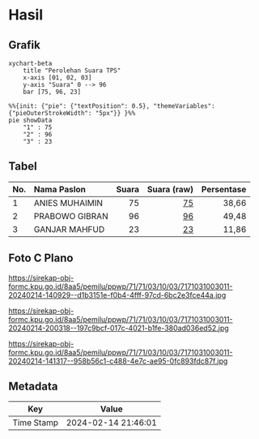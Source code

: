 # Hasil

## Grafik

```mermaid
xychart-beta
    title "Perolehan Suara TPS"
    x-axis [01, 02, 03]
    y-axis "Suara" 0 --> 96
    bar [75, 96, 23]
```

```mermaid
%%{init: {"pie": {"textPosition": 0.5}, "themeVariables": {"pieOuterStrokeWidth": "5px"}} }%%
pie showData
    "1" : 75
    "2" : 96
    "3" : 23
```

## Tabel

| No. | Nama Paslon    | Suara | Suara (raw) | Persentase |
|:--- |:-------------- | -----:| -----------:| ----------:|
| 1   | ANIES MUHAIMIN | 75    | [75][p-1]   | 38,66      |
| 2   | PRABOWO GIBRAN | 96    | [96][p-2]   | 49,48      |
| 3   | GANJAR MAHFUD  | 23    | [23][p-3]   | 11,86      |


[p-1]: https://github.com/gigit-pemilu/pemilu-2024-71-sulawesi-utara/blob/main/pilpres/hitung-suara/sub/71-sulawesi-utara/sub/71-kota-manado/sub/03-singkil/sub/1003-wawonasa/sub/011-tps/sub/paslon-1.txt
[p-2]: https://github.com/gigit-pemilu/pemilu-2024-71-sulawesi-utara/blob/main/pilpres/hitung-suara/sub/71-sulawesi-utara/sub/71-kota-manado/sub/03-singkil/sub/1003-wawonasa/sub/011-tps/sub/paslon-2.txt
[p-3]: https://github.com/gigit-pemilu/pemilu-2024-71-sulawesi-utara/blob/main/pilpres/hitung-suara/sub/71-sulawesi-utara/sub/71-kota-manado/sub/03-singkil/sub/1003-wawonasa/sub/011-tps/sub/paslon-3.txt

## Foto C Plano

https://sirekap-obj-formc.kpu.go.id/8aa5/pemilu/ppwp/71/71/03/10/03/7171031003011-20240214-140929--d1b3151e-f0b4-4fff-97cd-6bc2e3fce44a.jpg

https://sirekap-obj-formc.kpu.go.id/8aa5/pemilu/ppwp/71/71/03/10/03/7171031003011-20240214-200318--197c9bcf-017c-4021-b1fe-380ad036ed52.jpg

https://sirekap-obj-formc.kpu.go.id/8aa5/pemilu/ppwp/71/71/03/10/03/7171031003011-20240214-141317--958b56c1-c488-4e7c-ae95-0fc893fdc87f.jpg


## Metadata

| Key        | Value               |
| ---------- | ------------------- |
| Time Stamp | 2024-02-14 21:46:01 |



